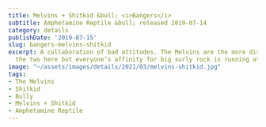```yaml
---
title: Melvins + Shitkid &bull; <i>Bangers</i>
subtitle: Amphetamine Reptile &bull; released 2019-07-14
category: details
publishDate: '2019-07-15'
slug: bangers-melvins-shitkid
excerpt: A collaboration of bad attitudes. The Melvins are the more disciplined of
  the two here but everyone’s affinity for big surly rock is running at 150%
image: "~/assets/images/details/2021/03/melvins-shitkid.jpg"
tags:
- The Melvins
- Shitkid
- Bully
- Melvins + Shitkid
- Amphetamine Reptile
---
```



